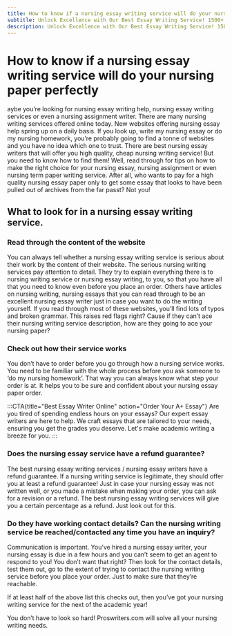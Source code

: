 ```yaml
---
title: How to know if a nursing essay writing service will do your nursing paper perfectly
subtitle: Unlock Excellence with Our Best Essay Writing Service! 1500+ Experts Ready to Craft Your A+ Essay. Order Now!
description: Unlock Excellence with Our Best Essay Writing Service! 1500+ Experts Ready to Craft Your A+ Essay. Order Now!
---
```


# How to know if a nursing essay writing service will do your nursing paper perfectly

aybe you’re looking for nursing essay writing help, nursing essay writing services or even a nursing assignment writer. There are many nursing writing services offered online today. New websites offering nursing essay help spring up on a daily basis. If you look up, write my nursing essay or do my nursing homework, you’re probably going to find a tonne of websites and you have no idea which one to trust. There are best nursing essay writers that will offer you high quality, cheap nursing writing service! But you need to know how to find them! Well, read through for tips on how to make the right choice for your nursing essay, nursing assignment or even nursing term paper writing service. After all, who wants to pay for a high quality nursing essay paper only to get some essay that looks to have been pulled out of archives from the far passt? Not you!

## What to look for in a nursing essay writing service.

### Read through the content of the website

You can always tell whether a nursing essay writing service is serious about their work by the content of their website. The serious nursing writing services pay attention to detail. They try to explain everything there is to nursing writing service or nursing essay writing, to you, so that you have all that you need to know even before you place an order. Others have articles on nursing writing, nursing essays that you can read through to be an excellent nursing essay writer just in case you want to do the writing yourself.
If you read through most of these websites, you’ll find lots of typos and broken grammar. This raises red flags right? Cause if they can’t ace their nursing writing service description, how are they going to ace your nursing paper?

### Check out how their service works

You don’t have to order before you go through how a nursing service works. You need to be familiar with the whole process before you ask someone to ‘do my nursing homework’. That way you can always know what step your order is at. It helps you to be sure and confident about your nursing essay paper order.

:::CTA{title="Best Essay Writer Online" action="Order Your A+ Essay"}
Are you tired of spending endless hours on your essays? Our expert essay writers are here to help. We craft essays that are tailored to your needs, ensuring you get the grades you deserve. Let's make academic writing a breeze for you.
:::

### Does the nursing essay service have a refund guarantee?

The best nursing essay writing services / nursing essay writers have a refund guarantee. If a nursing writing service is legitimate, they should offer you at least a refund guarantee! Just in case your nursing essay was not written well, or you made a mistake when making your order, you can ask for a revision or a refund. The best nursing essay writing services will give you a certain percentage as a refund. Just look out for this.

### Do they have working contact details? Can the nursing writing service be reached/contacted any time you have an inquiry?

Communication is important. You’ve hired a nursing essay writer, your nursing essay is due in a few hours and you can’t seem to get an agent to respond to you! You don’t want that right? Then look for the contact details, test them out, go to the extent of trying to contact the nursing writing service before you place your order. Just to make sure that they’re reachable.

If at least half of the above list this checks out, then you’ve got your nursing writing service for the next of the academic year!

You don’t have to look so hard! Proswriters.com will solve all your nursing writing needs.
